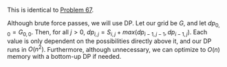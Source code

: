 This is identical to [Problem 67](../../p61-p70/p67/p67.md).

Although brute force passes, we will use DP. Let our grid be $G$, and let $dp_{0, 0} = G_{0, 0}$. Then, for all $j > 0$, $dp_{i, j} = S_{i, j} + max(dp_{i-1, j-1}, dp_{i-1, j})$. Each value is only dependent on the possibilities directly above it, and our DP runs in $O(n^2)$. Furthermore, although unnecessary, we can optimize to $O(n)$ memory with a bottom-up DP if needed.